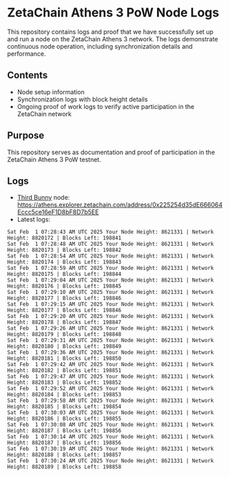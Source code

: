# ZetaChain Athens 3 PoW Node Logs
This repository contains logs and proof that we have successfully set up and run a node on the ZetaChain Athens 3 network. The logs demonstrate continuous node operation, including synchronization details and performance.

## Contents
- Node setup information
- Synchronization logs with block height details
- Ongoing proof of work logs to verify active participation in the ZetaChain network

## Purpose
This repository serves as documentation and proof of participation in the ZetaChain Athens 3 PoW testnet.

## Logs

- [Third Bunny](https://thirdbunny.xyz/) node: https://athens.explorer.zetachain.com/address/0x225254d35dE666064Eccc5ce16eF1D8bF8D7b5EE
- Latest logs:
```
Sat Feb  1 07:28:43 AM UTC 2025 Your Node Height: 8621331 | Network Height: 8820172 | Blocks Left: 198841
Sat Feb  1 07:28:48 AM UTC 2025 Your Node Height: 8621331 | Network Height: 8820173 | Blocks Left: 198842
Sat Feb  1 07:28:54 AM UTC 2025 Your Node Height: 8621331 | Network Height: 8820174 | Blocks Left: 198843
Sat Feb  1 07:28:59 AM UTC 2025 Your Node Height: 8621331 | Network Height: 8820175 | Blocks Left: 198844
Sat Feb  1 07:29:04 AM UTC 2025 Your Node Height: 8621331 | Network Height: 8820176 | Blocks Left: 198845
Sat Feb  1 07:29:10 AM UTC 2025 Your Node Height: 8621331 | Network Height: 8820177 | Blocks Left: 198846
Sat Feb  1 07:29:15 AM UTC 2025 Your Node Height: 8621331 | Network Height: 8820177 | Blocks Left: 198846
Sat Feb  1 07:29:20 AM UTC 2025 Your Node Height: 8621331 | Network Height: 8820178 | Blocks Left: 198847
Sat Feb  1 07:29:26 AM UTC 2025 Your Node Height: 8621331 | Network Height: 8820179 | Blocks Left: 198848
Sat Feb  1 07:29:31 AM UTC 2025 Your Node Height: 8621331 | Network Height: 8820180 | Blocks Left: 198849
Sat Feb  1 07:29:36 AM UTC 2025 Your Node Height: 8621331 | Network Height: 8820181 | Blocks Left: 198850
Sat Feb  1 07:29:42 AM UTC 2025 Your Node Height: 8621331 | Network Height: 8820182 | Blocks Left: 198851
Sat Feb  1 07:29:47 AM UTC 2025 Your Node Height: 8621331 | Network Height: 8820183 | Blocks Left: 198852
Sat Feb  1 07:29:52 AM UTC 2025 Your Node Height: 8621331 | Network Height: 8820184 | Blocks Left: 198853
Sat Feb  1 07:29:58 AM UTC 2025 Your Node Height: 8621331 | Network Height: 8820185 | Blocks Left: 198854
Sat Feb  1 07:30:03 AM UTC 2025 Your Node Height: 8621331 | Network Height: 8820186 | Blocks Left: 198855
Sat Feb  1 07:30:08 AM UTC 2025 Your Node Height: 8621331 | Network Height: 8820187 | Blocks Left: 198856
Sat Feb  1 07:30:14 AM UTC 2025 Your Node Height: 8621331 | Network Height: 8820187 | Blocks Left: 198856
Sat Feb  1 07:30:19 AM UTC 2025 Your Node Height: 8621331 | Network Height: 8820188 | Blocks Left: 198857
Sat Feb  1 07:30:24 AM UTC 2025 Your Node Height: 8621331 | Network Height: 8820189 | Blocks Left: 198858
```
